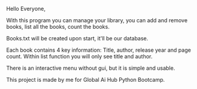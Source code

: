 Hello Everyone, 

With this program you can manage your library, you can add and remove books, list all the books, count the books.

Books.txt will be created upon start, it'll be our database.

Each book contains 4 key information: Title, author, release year and page count. Within list function you will only see title and author.

There is an interactive menu without gui, but it is simple and usable.

This project is made by me for Global Ai Hub Python Bootcamp.
